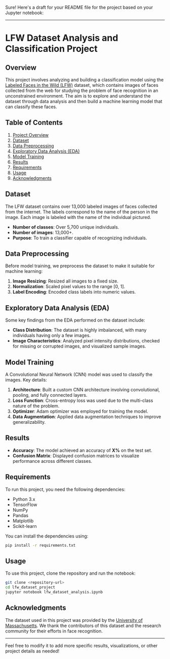 Sure! Here's a draft for your README file for the project based on your Jupyter notebook:

---

# LFW Dataset Analysis and Classification Project

## Overview
This project involves analyzing and building a classification model using the [Labeled Faces in the Wild (LFW)](http://vis-www.cs.umass.edu/lfw/) dataset, which contains images of faces collected from the web for studying the problem of face recognition in an unconstrained environment. The aim is to explore and understand the dataset through data analysis and then build a machine learning model that can classify these faces.

## Table of Contents
1. [Project Overview](#overview)
2. [Dataset](#dataset)
3. [Data Preprocessing](#data-preprocessing)
4. [Exploratory Data Analysis (EDA)](#eda)
5. [Model Training](#model-training)
6. [Results](#results)
7. [Requirements](#requirements)
8. [Usage](#usage)
9. [Acknowledgments](#acknowledgments)

## Dataset
The LFW dataset contains over 13,000 labeled images of faces collected from the internet. The labels correspond to the name of the person in the image. Each image is labeled with the name of the individual pictured.

- **Number of classes**: Over 5,700 unique individuals.
- **Number of images**: 13,000+.
- **Purpose**: To train a classifier capable of recognizing individuals.

## Data Preprocessing
Before model training, we preprocess the dataset to make it suitable for machine learning:

1. **Image Resizing**: Resized all images to a fixed size.
2. **Normalization**: Scaled pixel values to the range [0, 1].
3. **Label Encoding**: Encoded class labels into numeric values.

## Exploratory Data Analysis (EDA)
Some key findings from the EDA performed on the dataset include:

- **Class Distribution**: The dataset is highly imbalanced, with many individuals having only a few images.
- **Image Characteristics**: Analyzed pixel intensity distributions, checked for missing or corrupted images, and visualized sample images.

## Model Training
A Convolutional Neural Network (CNN) model was used to classify the images. Key details:

1. **Architecture**: Built a custom CNN architecture involving convolutional, pooling, and fully connected layers.
2. **Loss Function**: Cross-entropy loss was used due to the multi-class nature of the problem.
3. **Optimizer**: Adam optimizer was employed for training the model.
4. **Data Augmentation**: Applied data augmentation techniques to improve generalizability.

## Results
- **Accuracy**: The model achieved an accuracy of **X%** on the test set.
- **Confusion Matrix**: Displayed confusion matrices to visualize performance across different classes.

## Requirements
To run this project, you need the following dependencies:

- Python 3.x
- TensorFlow
- NumPy
- Pandas
- Matplotlib
- Scikit-learn

You can install the dependencies using:

```bash
pip install -r requirements.txt
```

## Usage
To use this project, clone the repository and run the notebook:

```bash
git clone <repository-url>
cd lfw_dataset_project
jupyter notebook lfw_dataset_analysis.ipynb
```

## Acknowledgments
The dataset used in this project was provided by the [University of Massachusetts](http://vis-www.cs.umass.edu/lfw/). We thank the contributors of this dataset and the research community for their efforts in face recognition.

---

Feel free to modify it to add more specific results, visualizations, or other project details as needed!
